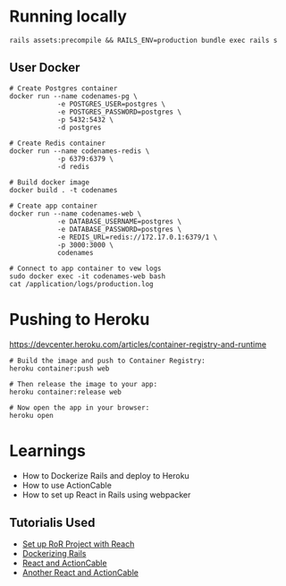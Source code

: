 # Running locally
```
rails assets:precompile && RAILS_ENV=production bundle exec rails s
```
## User Docker
```
# Create Postgres container
docker run --name codenames-pg \
            -e POSTGRES_USER=postgres \
            -e POSTGRES_PASSWORD=postgres \
            -p 5432:5432 \
            -d postgres

# Create Redis container
docker run --name codenames-redis \
            -p 6379:6379 \
            -d redis

# Build docker image
docker build . -t codenames

# Create app container
docker run --name codenames-web \
            -e DATABASE_USERNAME=postgres \
            -e DATABASE_PASSWORD=postgres \
            -e REDIS_URL=redis://172.17.0.1:6379/1 \
            -p 3000:3000 \
            codenames

# Connect to app container to vew logs
sudo docker exec -it codenames-web bash
cat /application/logs/production.log
```

# Pushing to Heroku
https://devcenter.heroku.com/articles/container-registry-and-runtime

```
# Build the image and push to Container Registry:
heroku container:push web

# Then release the image to your app:
heroku container:release web

# Now open the app in your browser:
heroku open
```

# Learnings
* How to Dockerize Rails and deploy to Heroku
* How to use ActionCable
* How to set up React in Rails using webpacker

## Tutorialis Used
* [Set up RoR Project with Reach](https://www.digitalocean.com/community/tutorials/how-to-set-up-a-ruby-on-rails-project-with-a-react-frontend)
* [Dockerizing Rails](https://iridakos.com/programming/2019/04/07/dockerizing-a-rails-application)
* [React and ActionCable](https://dev.to/christiankastner/react-and-actioncable-1gbh)
* [Another React and ActionCable](https://medium.com/javascript-in-plain-english/integrating-actioncable-with-react-9f946b61556e)
